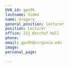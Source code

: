 ```yaml
---
UVA_id: gps9h
lastname: Simms
name: Gregory
general_position: lecturer
position: Lecturer
office: 212 Kerchof Hall
phone: 
email: gps9h@virginia.edu
image: 
personal_page:

---
```

